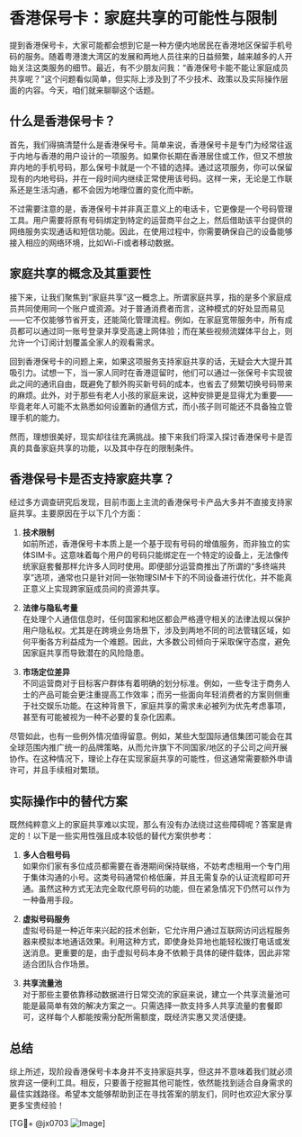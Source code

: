 # 香港保号卡：家庭共享的可能性与限制

提到香港保号卡，大家可能都会想到它是一种方便内地居民在香港地区保留手机号码的服务。随着粤港澳大湾区的发展和两地人员往来的日益频繁，越来越多的人开始关注这类服务的细节。最近，有不少朋友问我：“香港保号卡能不能让家庭成员共享呢？”这个问题看似简单，但实际上涉及到了不少技术、政策以及实际操作层面的内容。今天，咱们就来聊聊这个话题。

## 什么是香港保号卡？

首先，我们得搞清楚什么是香港保号卡。简单来说，香港保号卡是专门为经常往返于内地与香港的用户设计的一项服务。如果你长期在香港居住或工作，但又不想放弃内地的手机号码，那么保号卡就是一个不错的选择。通过这项服务，你可以保留现有的内地号码，并在一段时间内继续正常使用该号码。这样一来，无论是工作联系还是生活沟通，都不会因为地理位置的变化而中断。

不过需要注意的是，香港保号卡并非真正意义上的电话卡，它更像是一个号码管理工具。用户需要将原有号码绑定到特定的运营商平台之上，然后借助该平台提供的网络服务实现通话和短信功能。因此，在使用过程中，你需要确保自己的设备能够接入相应的网络环境，比如Wi-Fi或者移动数据。

## 家庭共享的概念及其重要性

接下来，让我们聚焦到“家庭共享”这一概念上。所谓家庭共享，指的是多个家庭成员共同使用同一个账户或资源。对于普通消费者而言，这种模式的好处显而易见——它不仅能够节省开支，还能简化管理流程。例如，在家庭宽带服务中，所有成员都可以通过同一账号登录并享受高速上网体验；而在某些视频流媒体平台上，则允许一个订阅计划覆盖全家人的观看需求。

回到香港保号卡的问题上来，如果这项服务支持家庭共享的话，无疑会大大提升其吸引力。试想一下，当一家人同时在香港逗留时，他们可以通过一张保号卡实现彼此之间的通讯自由，既避免了额外购买新号码的成本，也省去了频繁切换号码带来的麻烦。此外，对于那些有老人小孩的家庭来说，这种安排更是显得尤为重要——毕竟老年人可能不太熟悉如何设置新的通信方式，而小孩子则可能还不具备独立管理手机的能力。

然而，理想很美好，现实却往往充满挑战。接下来我们将深入探讨香港保号卡是否真的具备家庭共享的功能，以及其中存在的限制条件。

## 香港保号卡是否支持家庭共享？

经过多方调查研究后发现，目前市面上主流的香港保号卡产品大多并不直接支持家庭共享。主要原因在于以下几个方面：

1. **技术限制**  
   如前所述，香港保号卡本质上是一个基于现有号码的增值服务，而非独立的实体SIM卡。这意味着每个用户的号码只能绑定在一个特定的设备上，无法像传统家庭套餐那样允许多人同时使用。即便部分运营商推出了所谓的“多终端共享”选项，通常也只是针对同一张物理SIM卡下的不同设备进行优化，并不能真正意义上实现跨家庭成员间的资源共享。

2. **法律与隐私考量**  
   在处理个人通信信息时，任何国家和地区都会严格遵守相关的法律法规以保护用户隐私权。尤其是在跨境业务场景下，涉及到两地不同的司法管辖区域，如何平衡各方利益成为一个难题。因此，大多数公司倾向于采取保守态度，避免因家庭共享而导致潜在的风险隐患。

3. **市场定位差异**  
   不同运营商对于目标客户群体有着明确的划分标准。例如，一些专注于商务人士的产品可能会更注重提高工作效率；而另一些面向年轻消费者的方案则侧重于社交娱乐功能。在这种背景下，家庭共享的需求未必被列为优先考虑事项，甚至有可能被视为一种不必要的复杂化因素。

尽管如此，也有一些例外情况值得留意。例如，某些大型国际通信集团可能会在其全球范围内推广统一的品牌策略，从而允许旗下不同国家/地区的子公司之间开展协作。在这种情况下，理论上存在实现家庭共享的可能性，但这通常需要额外申请许可，并且手续相对繁琐。

## 实际操作中的替代方案

既然纯粹意义上的家庭共享难以实现，那么有没有办法绕过这些障碍呢？答案是肯定的！以下是一些实用性强且成本较低的替代方案供参考：

1. **多人合租号码**  
   如果你们家有多位成员都需要在香港期间保持联络，不妨考虑租用一个专门用于集体沟通的小号。这类号码通常价格低廉，并且无需复杂的认证流程即可开通。虽然这种方式无法完全取代原号码的功能，但在紧急情况下仍然可以作为一种备用手段。

2. **虚拟号码服务**  
   虚拟号码是一种近年来兴起的技术创新，它允许用户通过互联网访问远程服务器来模拟本地通话效果。利用这种方式，即使身处异地也能轻松拨打电话或发送消息。更重要的是，由于虚拟号码本身不依赖于具体的硬件载体，因此非常适合团队合作场景。

3. **共享流量池**  
   对于那些主要依靠移动数据进行日常交流的家庭来说，建立一个共享流量池可能是最简单有效的解决方案之一。只需选择一款支持多人共享流量的套餐即可，这样每个人都能按需分配所需额度，既经济实惠又灵活便捷。

## 总结

综上所述，现阶段香港保号卡本身并不支持家庭共享，但这并不意味着我们就必须放弃这一便利工具。相反，只要善于挖掘其他可能性，依然能找到适合自身需求的最佳实践路径。希望本文能够帮助到正在寻找答案的朋友们，同时也欢迎大家分享更多宝贵经验！

[TG💪+ @jx0703 ![Image](https://github.com/user-attachments/assets/dbca1d08-cadb-493c-b0ec-ad6f7a83f270)]
